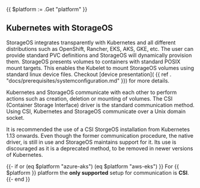 {{ $platform := .Get "platform" }}

## Kubernetes with StorageOS

StorageOS integrates transparently with Kubernetes and all different
distributions such as OpenShift, Rancher, EKS, AKS, GKE, etc. The user can
provide standard PVC definitions and StorageOS will dynamically provision them.
StorageOS presents volumes to containers with standard POSIX mount targets.
This enables the Kubelet to mount StorageOS volumes using standard linux device
files. Checkout [device presentation](
{{ ref . "docs/prerequisites/systemconfiguration.md" }}) for more details.

Kubernetes and StorageOS communicate with each other to perform actions such as
creation, deletion or mounting of volumes. The CSI (Container Storage
Interface) driver is the standard communication method. Using CSI, Kubernetes
and StorageOS communicate over a Unix domain socket.

It is recommended the use of a CSI StorgeOS installation from Kubernetes 1.13
onwards. Even though the former communication procedure, the native driver, is
still in use and StorageOS maintains support for it. Its use is discouraged as
it is a deprecated method, to be removed in newer versions of Kubernetes.

{{- if or (eq $platform "azure-aks") (eq $platform "aws-eks") }}
For {{ $platform }} platform the **only supported** setup for communication is **CSI**.
{{- end }}




